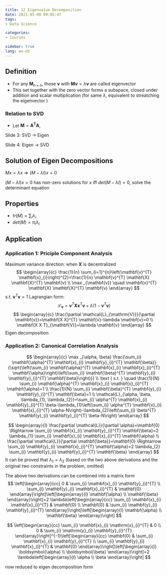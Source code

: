 ```yaml
---
title: 12 Eigenvalue Decomposition
date: 2021-05-08 09:05:47
tags: 
- Data Science

categories: 
- Courses

sidebar: true
lang: en-US
---
```



<!-- more -->


## Definition

- For any $\mathbf{M}_{n\times n}$, those $\mathbf{v}$ with $\mathbf{Mv}=\lambda\mathbf{v}$ are called eigenvector
- This set together with the zero vector forms a subspace, closed under addition and scalar multiplication (for same $\lambda$, equivalent to streatching the eigenvector )

### Relation to SVD

- Let $\mathbf{M} = \mathbf{A^TA}$,

Slide 3: SVD -> Eigen

Slide 4: Eigen -> SVD


## Solution of Eigen Decompositions

$Mx = \lambda x \Rightarrow (M-\lambda I)x = 0$

$(M-\lambda I)x = 0$ has non-zero solutions for $x$ iff $det(M-\lambda I) = 0$, solve the determinant equation


## Properties

- $tr(M) = \sum_{i} \lambda_i$
- $det(M) = \pi_{i} \lambda_i$


## Application


### Application 1: Priciple Component Analysis

Maximum variance direction: when $\mathbf{X}$ is decentralized
$$
\begin{array}{c}
\frac{1}{n} \sum_{i=1}^{n}\left(\mathbf{v}^{T} \mathbf{x}_{i}\right)^{2}=\frac{1}{n} \mathbf{v}^{T} \mathbf{X} \mathbf{X}^{T} \mathbf{v} \\
\max _{\mathbf{v}} \quad \mathbf{v}^{T} \mathbf{X} \mathbf{X}^{T} \mathbf{v}
\end{array}
$$
s.t. $\mathbf{v}^{T} \mathbf{v}=1$
Lagrangian form:
$$
\mathcal{L}_{\mathbf{v}}=\mathbf{v}^{T} \mathbf{X} \mathbf{x}^{T} \mathbf{v}+\lambda\left(1-\mathbf{v}^{T} \mathbf{v}\right)
$$
$$
\begin{array}{c}
\frac{\partial \mathcal{L}_{\mathrm{V}}}{\partial \mathbf{v}}=\mathbf{X X}^{T} \mathbf{v}-\lambda \mathbf{v}=0 \\
\mathbf{X X T}_{\mathbf{V}}=\lambda \mathbf{v}
\end{array}
$$
Eigen decomposition



### Application 2: Canonical Correlation Analysis


$$
\begin{array}{c}
\max _{\alpha, \beta} \frac{\sum_{i} \mathbf{\alpha}^{T} \mathbf{x}_{i} \mathbf{y}_{i}^{T} \mathbf{\beta}}{\sqrt{\left(\sum_{i} \mathbf{\alpha}^{T} \mathbf{x}_{i} \mathbf{x}_{i}^{T} \mathbf{\alpha}\right)\left(\sum_{i} \mathbf{\beta}^{T} \mathbf{y}_{i} \mathbf{y}_{i}^{T} \mathbf{\beta}\right)}} \\
\text { s.t. } \quad \frac{1}{N} \sum_{i} \mathbf{\alpha}^{T} \mathbf{x}_{i} \mathbf{x}_{i}^{T} \mathbf{\alpha}=1 \\
\frac{1}{N} \sum_{i} \mathbf{\beta}^{T} \mathbf{y}_{i} \mathbf{y}_{i}^{T} \mathbf{\beta}=1 \\
\mathcal{L}_{\alpha, \beta, \lambda_{1}, \lambda_{2}}=\sum_{i} \alpha^{T} \mathbf{x}_{i} \mathbf{y}_{i}^{T} \beta-\lambda_{1}\left(\sum_{i} \alpha^{T} \mathbf{x}_{i} \mathbf{x}_{i}^{T} \alpha-N\right)-\lambda_{2}\left(\sum_{i} \beta^{T} \mathbf{y}_{i} \mathbf{y}_{i}^{T} \beta-N\right)
\end{array}
$$


$$
\begin{array}{l}
\frac{\partial \mathcal{L}}{\partial \alpha}=\mathbf{0} \Rightarrow \sum_{i} \mathbf{x}_{i} \mathbf{y}_{i}^{T} \mathbf{\beta}=2 \lambda_{1} \sum_{i} \mathbf{x}_{i} \mathbf{x}_{i}^{T} \mathbf{\alpha} \\
\frac{\partial \mathcal{L}}{\partial \mathbf{\beta}}=\mathbf{0} \Rightarrow \sum_{i} \mathbf{y}_{i} \mathbf{x}_{i}^{T} \mathbf{\alpha}=2 \lambda_{2} \sum_{i} \mathbf{y}_{i} \mathbf{y}_{i}^{T} \mathbf{\beta}
\end{array}
$$
It can be proved that $\lambda_{1}=\lambda_{2}$ (based on the two above derivations and the original two constraints in the problem, omitted)

The above two derivations can be combined into a matrix form
$$
\left[\begin{array}{cc}
0 & \sum_{i} \mathbf{x}_{i} \mathbf{y}_{i}^{T} \\
\sum_{i} \mathbf{y}_{i} \mathbf{x}_{i}^{T} & \mathbf{0}
\end{array}\right]\left[\begin{array}{l}
\mathbf{\alpha} \\
\mathbf{\beta}
\end{array}\right]=2 \lambda\left[\begin{array}{cc}
\sum_{i} \mathbf{x}_{i} \mathbf{x}_{i}^{T} & \mathbf{0} \\
\mathbf{0} & \sum_{i} \mathbf{y}_{i} \mathbf{y}_{i}^{T}
\end{array}\right]\left[\begin{array}{l}
\mathbf{\alpha} \\
\mathbf{\beta}
\end{array}\right]
$$

$$
\left[\begin{array}{cc}
\sum_{i} \mathbf{x}_{i} \mathrm{x}_{i}^{T} & 0 \\
0 & \sum_{i} \mathrm{y}_{i} \mathbf{y}_{i}^{T}
\end{array}\right]^{-1}\left[\begin{array}{cc}
\mathbf{0} & \sum_{i} \mathbf{x}_{i} \mathbf{y}_{i}^{T} \\
\sum_{i} \mathbf{y}_{i} \mathbf{x}_{i}^{T} & \mathbf{0}
\end{array}\right]\left[\begin{array}{l}
\boldsymbol{\alpha} \\
\boldsymbol{\beta}
\end{array}\right]=2 \lambda\left[\begin{array}{l}
\alpha \\
\beta
\end{array}\right]
$$

now reduced to eigen decomposition form

